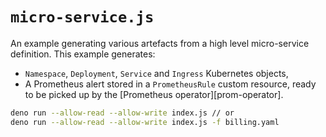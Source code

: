 # `micro-service.js`

An example generating various artefacts from a high level micro-service
definition. This example generates:

- `Namespace`, `Deployment`, `Service` and `Ingress` Kubernetes objects,
- A Prometheus alert stored in a `PrometheusRule` custom resource, ready to be
  picked up by the [Prometheus operator][prom-operator].

```bash
deno run --allow-read --allow-write index.js // or
deno run --allow-read --allow-write index.js -f billing.yaml
```
